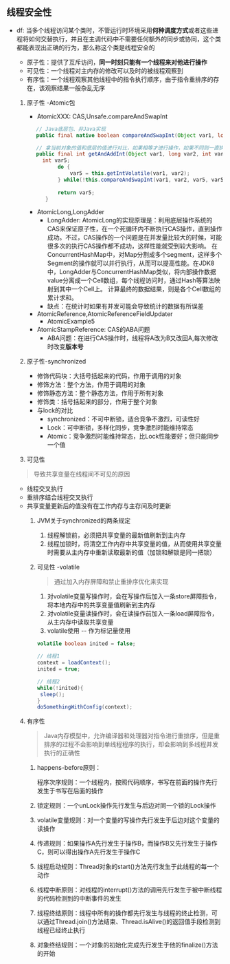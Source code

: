 ## 线程安全性

- df: 当多个线程访问某个类时，不管运行时环境采用**何种调度方式**或者这些进程将如何交替执行，并且在主调代码中不需要任何额外的同步或协同，这个类都能表现出正确的行为，那么称这个类是线程安全的
    
    - 原子性：提供了互斥访问，**同一时刻只能有一个线程来对他进行操作**
    - 可见性：一个线程对主内存的修改可以及时的被线程观察到
    - 有序性：一个线程观察其他线程中的指令执行顺序，由于指令重排序的存在，该观察结果一般杂乱无序
    
   1. 原子性 -Atomic包
        
        - AtomicXXX: CAS,Unsafe.compareAndSwapInt
        
        ```java
           // Java底层包、非Java实现
           public final native boolean compareAndSwapInt(Object var1, long var2, int var4, int var5);
        
           // 拿当前对象的值和底层的值进行对比，如果相等才进行操作，如果不同则一直执行，直到相同
           public final int getAndAddInt(Object var1, long var2, int var4) {
             int var5;
                  do {
                      var5 = this.getIntVolatile(var1, var2);
                  } while(!this.compareAndSwapInt(var1, var2, var5, var5 + var4));
          
                  return var5;
              }
        
        ```
      - AtomicLong,LongAdder
        - LongAdder: AtomicLong的实现原理是：利用底层操作系统的CAS来保证原子性，在一个死循环内不断执行CAS操作，直到操作成功。不过，CAS操作的一个问题是在并发量比较大的时候，可能很多次的执行CAS操作都不成功，这样性能就受到较大影响。 
                     在ConcurrentHashMap中，对Map分割成多个segment，这样多个Segment的操作就可以并行执行，从而可以提高性能。在JDK8中，LongAdder与ConcurrentHashMap类似，将内部操作数据value分离成一个Cell数组，每个线程访问时，通过Hash等算法映射到其中一个Cell上。 
                     计算最终的数据结果，则是各个Cell数组的累计求和。
        - 缺点：在统计时如果有并发可能会导致统计的数据有所误差
      - AtomicReference,AtomicReferenceFieldUpdater
        - AtomicExample5
      - AtomicStampReference: CAS的ABA问题     
        - ABA问题：在进行CAS操作时，线程将A改为B又改回A,每次修改时改变**版本号**
   
   2. 原子性-synchronized
      - 修饰代码块：大括号括起来的代码，作用于调用的对象
      - 修饰方法：整个方法，作用于调用的对象
      - 修饰静态方法：整个静态方法，作用于所有对象
      - 修饰类：括号括起来的部分，作用于整个对象
      - 与lock的对比
        - synchronized：不可中断锁，适合竞争不激烈，可读性好
        - Lock：可中断锁，多样化同步，竞争激烈时能维持常态
        - Atomic：竞争激烈时能维持常态，比Lock性能要好；但只能同步一个值
   
   3. 可见性
     > 导致共享变量在线程间不可见的原因
     - 线程交叉执行
     - 重排序结合线程交叉执行
     - 共享变量更新后的值没有在工作内存与主存间及时更新
        1.  JVM关于synchronized的两条规定
            1. 线程解锁前，必须把共享变量的最新值刷新到主内存
            2. 线程加锁时，将清空工作内存中共享变量的值，从而使用共享变量时需要从主内存中重新读取最新的值（加锁和解锁是同一把锁）
        2. 可见性 -volatile
            > 通过加入内存屏障和禁止重排序优化来实现     
            
            1. 对volatile变量写操作时，会在写操作后加入一条store屏障指令，将本地内存中的共享变量值刷新到主内存
            2. 对volatile变量读操作时，会在读操作前加入一条load屏障指令，从主内存中读取共享变量
            3. volatile使用 -- 作为标记量使用
            ```java
            volatile boolean inited = false;
            
            // 线程1
            context = loadContext();
            inited = true;
 
            // 线程2
            while(!inited){
             sleep();
            }
            doSomethingWithConfig(context);
            
            ```
   4. 有序性
        > Java内存模型中，允许编译器和处理器对指令进行重排序，但是重排序的过程不会影响到单线程程序的执行，却会影响到多线程并发执行的正确性
        
        1. happens-before原则：
           
           程序次序规则：一个线程内，按照代码顺序，书写在前面的操作先行发生于书写在后面的操作
        2. 锁定规则：一个unLock操作先行发生与后边对同一个锁的Lock操作
        3. volatile变量规则：对一个变量的写操作先行发生于后边对这个变量的读操作    
        4. 传递规则：如果操作A先行发生于操作B，而操作B又先行发生于操作C，则可以得出操作A先行发生于操作C
        5. 线程启动规则：Thread对象的start()方法先行发生于此线程的每一个动作
        6. 线程中断原则：对线程的interrupt()方法的调用先行发生于被中断线程的代码检测到的中断事件的发生
        7. 线程终结原则：线程中所有的操作都先行发生与线程的终止检测，可以通过Thread.join()方法结束、Thread.isAlive()的返回值手段检测到线程已经终止执行
        8. 对象终结规则：一个对象的初始化完成先行发生于他的finalize()方法的开始           
